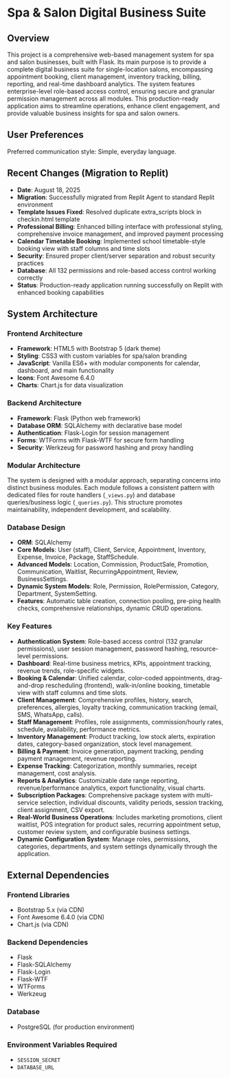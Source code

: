 # Spa & Salon Digital Business Suite

## Overview
This project is a comprehensive web-based management system for spa and salon businesses, built with Flask. Its main purpose is to provide a complete digital business suite for single-location salons, encompassing appointment booking, client management, inventory tracking, billing, reporting, and real-time dashboard analytics. The system features enterprise-level role-based access control, ensuring secure and granular permission management across all modules. This production-ready application aims to streamline operations, enhance client engagement, and provide valuable business insights for spa and salon owners.

## User Preferences
Preferred communication style: Simple, everyday language.

## Recent Changes (Migration to Replit)
- **Date**: August 18, 2025
- **Migration**: Successfully migrated from Replit Agent to standard Replit environment
- **Template Issues Fixed**: Resolved duplicate extra_scripts block in checkin.html template
- **Professional Billing**: Enhanced billing interface with professional styling, comprehensive invoice management, and improved payment processing
- **Calendar Timetable Booking**: Implemented school timetable-style booking view with staff columns and time slots
- **Security**: Ensured proper client/server separation and robust security practices
- **Database**: All 132 permissions and role-based access control working correctly
- **Status**: Production-ready application running successfully on Replit with enhanced booking capabilities

## System Architecture

### Frontend Architecture
- **Framework**: HTML5 with Bootstrap 5 (dark theme)
- **Styling**: CSS3 with custom variables for spa/salon branding
- **JavaScript**: Vanilla ES6+ with modular components for calendar, dashboard, and main functionality
- **Icons**: Font Awesome 6.4.0
- **Charts**: Chart.js for data visualization

### Backend Architecture
- **Framework**: Flask (Python web framework)
- **Database ORM**: SQLAlchemy with declarative base model
- **Authentication**: Flask-Login for session management
- **Forms**: WTForms with Flask-WTF for secure form handling
- **Security**: Werkzeug for password hashing and proxy handling

### Modular Architecture
The system is designed with a modular approach, separating concerns into distinct business modules. Each module follows a consistent pattern with dedicated files for route handlers (`_views.py`) and database queries/business logic (`_queries.py`). This structure promotes maintainability, independent development, and scalability.

### Database Design
- **ORM**: SQLAlchemy
- **Core Models**: User (staff), Client, Service, Appointment, Inventory, Expense, Invoice, Package, StaffSchedule.
- **Advanced Models**: Location, Commission, ProductSale, Promotion, Communication, Waitlist, RecurringAppointment, Review, BusinessSettings.
- **Dynamic System Models**: Role, Permission, RolePermission, Category, Department, SystemSetting.
- **Features**: Automatic table creation, connection pooling, pre-ping health checks, comprehensive relationships, dynamic CRUD operations.

### Key Features
- **Authentication System**: Role-based access control (132 granular permissions), user session management, password hashing, resource-level permissions.
- **Dashboard**: Real-time business metrics, KPIs, appointment tracking, revenue trends, role-specific widgets.
- **Booking & Calendar**: Unified calendar, color-coded appointments, drag-and-drop rescheduling (frontend), walk-in/online booking, timetable view with staff columns and time slots.
- **Client Management**: Comprehensive profiles, history, search, preferences, allergies, loyalty tracking, communication tracking (email, SMS, WhatsApp, calls).
- **Staff Management**: Profiles, role assignments, commission/hourly rates, schedule, availability, performance metrics.
- **Inventory Management**: Product tracking, low stock alerts, expiration dates, category-based organization, stock level management.
- **Billing & Payment**: Invoice generation, payment tracking, pending payment management, revenue reporting.
- **Expense Tracking**: Categorization, monthly summaries, receipt management, cost analysis.
- **Reports & Analytics**: Customizable date range reporting, revenue/performance analytics, export functionality, visual charts.
- **Subscription Packages**: Comprehensive package system with multi-service selection, individual discounts, validity periods, session tracking, client assignment, CSV export.
- **Real-World Business Operations**: Includes marketing promotions, client waitlist, POS integration for product sales, recurring appointment setup, customer review system, and configurable business settings.
- **Dynamic Configuration System**: Manage roles, permissions, categories, departments, and system settings dynamically through the application.

## External Dependencies

### Frontend Libraries
- Bootstrap 5.x (via CDN)
- Font Awesome 6.4.0 (via CDN)
- Chart.js (via CDN)

### Backend Dependencies
- Flask
- Flask-SQLAlchemy
- Flask-Login
- Flask-WTF
- WTForms
- Werkzeug

### Database
- PostgreSQL (for production environment)

### Environment Variables Required
- `SESSION_SECRET`
- `DATABASE_URL`
